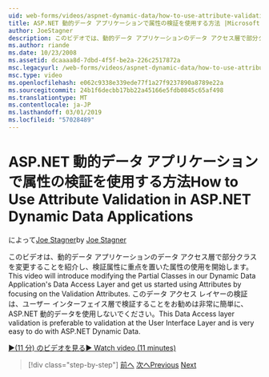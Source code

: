 ```yaml
---
uid: web-forms/videos/aspnet-dynamic-data/how-to-use-attribute-validation-in-aspnet-dynamic-data-applications
title: ASP.NET 動的データ アプリケーションで属性の検証を使用する方法 |Microsoft Docs
author: JoeStagner
description: このビデオでは、動的データ アプリケーションのデータ アクセス層で部分クラスの変更を導入し、フォーカス o で属性の使用を開始しています.
ms.author: riande
ms.date: 10/23/2008
ms.assetid: dcaaaa8d-7dbd-4f5f-be2a-226c2517872a
msc.legacyurl: /web-forms/videos/aspnet-dynamic-data/how-to-use-attribute-validation-in-aspnet-dynamic-data-applications
msc.type: video
ms.openlocfilehash: e062c9338e339ede77f1a27f9237890a8789e22a
ms.sourcegitcommit: 24b1f6decbb17bb22a45166e5fdb0845c65af498
ms.translationtype: MT
ms.contentlocale: ja-JP
ms.lasthandoff: 03/01/2019
ms.locfileid: "57028489"
---
```

<a name="how-to-use-attribute-validation-in-aspnet-dynamic-data-applications"></a><span data-ttu-id="d098e-103">ASP.NET 動的データ アプリケーションで属性の検証を使用する方法</span><span class="sxs-lookup"><span data-stu-id="d098e-103">How to Use Attribute Validation in ASP.NET Dynamic Data Applications</span></span>
====================
<span data-ttu-id="d098e-104">によって[Joe Stagner](https://github.com/JoeStagner)</span><span class="sxs-lookup"><span data-stu-id="d098e-104">by [Joe Stagner](https://github.com/JoeStagner)</span></span>

<span data-ttu-id="d098e-105">このビデオは、動的データ アプリケーションのデータ アクセス層で部分クラスを変更することを紹介し、検証属性に重点を置いた属性の使用を開始します。</span><span class="sxs-lookup"><span data-stu-id="d098e-105">This video will introduce modifying the Partial Classes in our Dynamic Data Application's Data Access Layer and get us started using Attributes by focusing on the Validation Attributes.</span></span> <span data-ttu-id="d098e-106">このデータ アクセス レイヤーの検証は、ユーザー インターフェイス層で検証することをお勧めは非常に簡単に、ASP.NET 動的データを使用しないでください。</span><span class="sxs-lookup"><span data-stu-id="d098e-106">This Data Access layer validation is preferable to validation at the User Interface Layer and is very easy to do with ASP.NET Dynamic Data.</span></span>

[<span data-ttu-id="d098e-107">&#9654;(11 分) のビデオを見る</span><span class="sxs-lookup"><span data-stu-id="d098e-107">&#9654; Watch video (11 minutes)</span></span>](https://channel9.msdn.com/Blogs/ASP-NET-Site-Videos/how-to-use-attribute-validation-in-aspnet-dynamic-data-applications)

> [!div class="step-by-step"]
> <span data-ttu-id="d098e-108">[前へ](how-to-enable-table-specific-routing-in-dynamic-data-applications.md)
> [次へ](how-to-implement-custom-field-validation-with-imperative-logic-in-vb-or-c.md)</span><span class="sxs-lookup"><span data-stu-id="d098e-108">[Previous](how-to-enable-table-specific-routing-in-dynamic-data-applications.md)
[Next](how-to-implement-custom-field-validation-with-imperative-logic-in-vb-or-c.md)</span></span>
